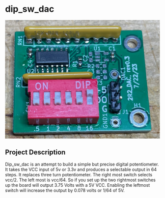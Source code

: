 # dip_sw_dac

![Alt text](https://github.com/jerryok826/dip_sw_dac/blob/main/Photos/dip_sw_dac.jpeg)

## Project Description
Dip_sw_dac is an attempt to build a simple but precise digital potentiometer. It takes the VCC input of 5v or 3.3v and produces a selectable output in 64 steps. It replaces three turn potentiometer. The right most switch selects vcc/2. The left most is vcc/64. So if you set up the two rightmost switches up the board will output 3.75 Volts with a 5V VCC. Enabling the leftmost switch will increase the output by 0.078 volts or 1/64 of 5V.
